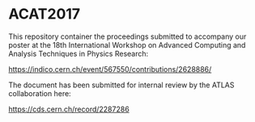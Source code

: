 # ACAT2017
This repository container the proceedings submitted to accompany our poster at the 18th International Workshop on Advanced Computing and Analysis Techniques in Physics Research:

https://indico.cern.ch/event/567550/contributions/2628886/

The document has been submitted for internal review by the ATLAS collaboration here:

https://cds.cern.ch/record/2287286

